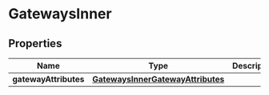 
# GatewaysInner

## Properties
Name | Type | Description | Notes
------------ | ------------- | ------------- | -------------
**gatewayAttributes** | [**GatewaysInnerGatewayAttributes**](GatewaysInnerGatewayAttributes.md) |  | 




